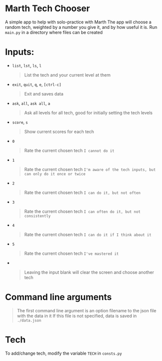 # Marth Tech Chooser
A simple app to help with solo-practice with Marth
The app will choose a random tech, weighted by a number you give it, and by how useful it is.
Run `main.py` in a directory where files can be created

# Inputs:
- `list`, `lst`, `ls`, `l`
    > List the tech and your current level at them

- `exit`, `quit`, `q`, `e`, `[ctrl-c]`
    > Exit and saves data

- `ask`, `all`, `ask all`, `a`
    > Ask all levels for all tech, good for initially setting the tech levels

- `score`, `s`
    > Show current scores for each tech

- `0`
    > Rate the current chosen tech `I cannot do it`

- `1`
    > Rate the current chosen tech `I'm aware of the tech inputs, but can only do it once or twice`

- `2`
    > Rate the current chosen tech `I can do it, but not often`

- `3`
    > Rate the current chosen tech `I can often do it, but not consistently`

- `4`
    > Rate the current chosen tech `I can do it if I think about it`

- `5`
    > Rate the current chosen tech `I've mastered it`

- ` `
    > Leaving the input blank will clear the screen and choose another tech

# Command line arguments
> The first command line argument is an option filename to the json file with the data in it
> If this file is not specified, data is saved in `./data.json`

# Tech
To add/change tech, modify the variable `TECH` in `consts.py`

